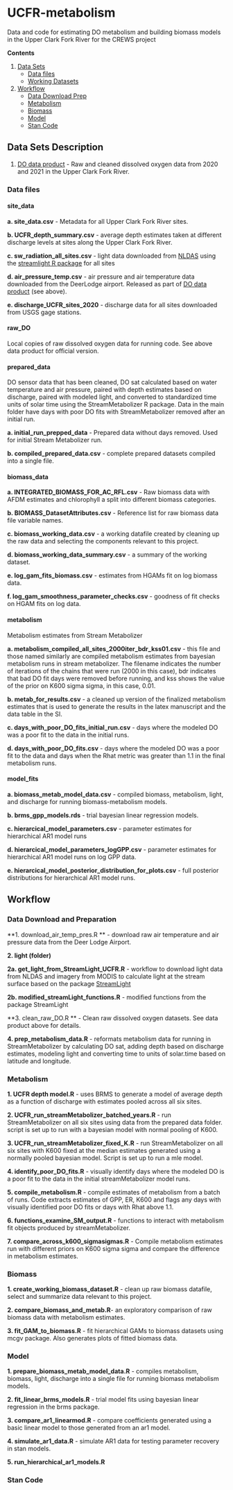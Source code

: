 # UCFR-metabolism
Data and code for estimating DO metabolism and building biomass models in the Upper Clark Fork River for the CREWS project

**Contents**
  
1. [Data Sets](#data-sets-description)  
    - [Data files](#data-files)  
    - [Working Datasets](#working-datasets)  
2. [Workflow](#workflow)  
    - [Data Download Prep](#data-download-prep)  
    - [Metabolism](#metabolism)  
    - [Biomass](#biomass)  
    - [Model](#model)  
    - [Stan Code](#stan-code)  


<!-- Data Sets description -->
## Data Sets Description

1. [DO data product](url) - Raw and cleaned dissolved oxygen data from 2020 and 2021 in the Upper Clark Fork River.

<!-- Data files -->
### Data files
#### site_data

**a. site_data.csv**  -  Metadata for all Upper Clark Fork River sites.

**b. UCFR_depth_summary.csv** - average depth estimates taken at different discharge levels at sites along the Upper Clark Fork River.

**c. sw_radiation_all_sites.csv** - light data downloaded from [NLDAS]() using the [streamlight R package]() for all sites

**d. air_pressure_temp.csv** - air pressure and air temperature data downloaded from the DeerLodge airport. Released as part of [DO data product]() (see above).

**e. discharge_UCFR_sites_2020** - discharge data for all sites downloaded from USGS gage stations.

#### raw_DO
Local copies of raw dissolved oxygen data for running code. See above data product for official version.

#### prepared_data 
DO sensor data that has been cleaned, DO sat calculated based on water temperature and air pressure, paired with depth estimates based on discharge, paired with modeled light, and converted to standardized time units of solar time using the StreamMetabolizer R package. Data in the main folder have days with poor DO fits with StreamMetabolizer removed after an initial run.

**a. initial_run_prepped_data** - Prepared data without days removed. Used for initial Stream Metabolizer run.

**b. compiled_prepared_data.csv** - complete prepared datasets compiled into a single file.

#### biomass_data

**a. INTEGRATED_BIOMASS_FOR_AC_RFL.csv**  -  Raw biomass data with AFDM estimates and chlorophyll a split into different biomass categories.

**b. BIOMASS_DatasetAttributes.csv**  -  Reference list for raw biomass data file variable names.  

**c. biomass_working_data.csv** - a working datafile created by cleaning up the raw data and selecting the components relevant to this project.

**d. biomass_working_data_summary.csv** - a summary of the working dataset.

**e. log_gam_fits_biomass.csv** - estimates from HGAMs fit on log biomass data.

**f. log_gam_smoothness_parameter_checks.csv** - goodness of fit checks on HGAM fits on log data.

#### metabolism
Metabolism estimates from Stream Metabolizer

**a. metabolism_compiled_all_sites_2000iter_bdr_kss01.csv** - this file and those named similarly are compiled metabolism estimates from bayesian metabolism runs in stream metabolizer. The filename indicates the number of iterations of the chains that were run (2000 in this case), bdr indicates that bad DO fit days were removed before running, and kss shows the value of the prior on K600 sigma sigma, in this case, 0.01.

**b. metab_for_results.csv** - a cleaned up version of the finalized metabolism estimates that is used to generate the results in the latex manuscript and the data table in the SI.

**c. days_with_poor_DO_fits_initial_run.csv** - days where the modeled DO was a poor fit to the data in the initial runs.

**d. days_with_poor_DO_fits.csv** - days where the modeled DO was a poor fit to the data and days when the Rhat metric was greater than 1.1 in the final metabolism runs.

#### model_fits

**a. biomass_metab_model_data.csv** - compiled biomass, metabolism, light, and discharge for running biomass-metabolism models.

**b. brms_gpp_models.rds** - trial bayesian linear regression models.

**c. hierarcical_model_parameters.csv** - parameter estimates for hierarchical AR1 model runs

**d. hierarcical_model_parameters_logGPP.csv** - parameter estimates for hierarchical AR1 model runs on log GPP data.

**e. hierarcical_model_posterior_distribution_for_plots.csv** - full posterior distributions for hierarchical AR1 model runs.
    
    
<!-- Workflow -->
## Workflow

<!-- data-download-prep -->
### Data Download and Preparation

**1. download_air_temp_pres.R ** - download raw air temperature and air pressure data from the Deer Lodge Airport.

**2. light (folder)**

**2a. get_light_from_StreamLight_UCFR.R** - workflow to download light data from NLDAS and imagery from MODIS to calculate light at the stream surface based on the package [StreamLight](github.com/psavoy/StreamLight.com)

**2b. modified_streamLight_functions.R** - modified functions from the package StreamLight 

**3. clean_raw_DO.R ** - Clean raw dissolved oxygen datasets. See data product above for details.

**4. prep_metabolism_data.R** - reformats metabolism data for running in StreamMetabolizer by calculating DO sat, adding depth based on discharge estimates, modeling light and converting time to units of solar.time based on latitude and longitude.

<!-- metabolism --> 
### Metabolism

**1. UCFR depth model.R** - uses BRMS to generate a model of average depth as a function of discharge with estimates pooled across all six sites.

**2. UCFR_run_streamMetabolizer_batched_years.R** - run StreamMetabolizer on all six sites using data from the prepared data folder. script is set up to run with a bayesian model with normal pooling of K600.

**3. UCFR_run_streamMetabolizer_fixed_K.R** - run StreamMetabolizer on all six sites with K600 fixed at the median estimates generated using a normally pooled bayesian model. Script is set up to run a mle model.

**4. identify_poor_DO_fits.R** - visually identify days where the modeled DO is a poor fit to the data in the initial streamMetabolizer model runs. 

**5. compile_metabolism.R** - compile estimates of metabolism from a batch of runs. Code extracts estimates of GPP, ER, K600 and flags any days with visually identified poor DO fits or days with Rhat above 1.1.

**6. functions_examine_SM_output.R** - functions to interact with metabolism fit objects produced by streamMetabolizer.

**7. compare_across_k600_sigmasigmas.R** - Compile metabolism estimates run with different priors on K600 sigma sigma and compare the difference in metabolism estimates.

<!--biomass-->
### Biomass

**1. create_working_biomass_dataset.R** - clean up raw biomass datafile, select and summarize data relevant to this project. 

**2. compare_biomass_and_metab.R**- an exploratory comparison of raw biomass data with metabolism estimates.

**3. fit_GAM_to_biomass.R** - fit hierarchical GAMs to biomass datasets using mcgv package. Also generates plots of fitted biomass data.

<!--model-->
### Model

**1. prepare_biomass_metab_model_data.R** - compiles metabolism, biomass, light, discharge into a single file for running biomass metabolism models. 

**2. fit_linear_brms_models.R** - trial model fits using bayesian linear regression in the brms package.

**3. compare_ar1_linearmod.R** - compare coefficients generated using a basic linear model to those generated from an ar1 model.

**4. simulate_ar1_data.R** - simulate AR1 data for testing parameter recovery in stan models.

**5. run_hierarchical_ar1_models.R** 

<!--stan-code-->
### Stan Code
